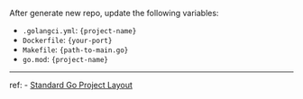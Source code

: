 After generate new repo, update the following variables:

- `.golangci.yml`: `{project-name}`
- `Dockerfile`: `{your-port}`
- `Makefile`: `{path-to-main.go}`
- `go.mod`: `{project-name}`

---


ref:
    - [Standard Go Project Layout](https://github.com/golang-standards/project-layout)
